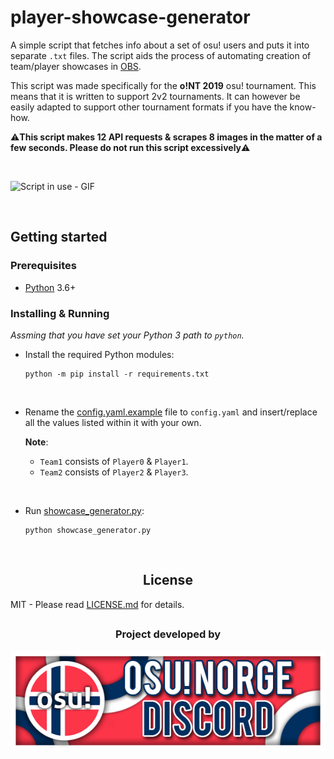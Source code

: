 <h1>player-showcase-generator</h1>

A simple script that fetches info about a set of osu! users and puts it into separate `.txt` files. The script aids the process of automating creation of team/player showcases in [OBS](https://github.com/obsproject/obs-studio).


This script was made specifically for the **o!NT 2019** osu! tournament. This means that it is written to support 2v2 tournaments. It can however be easily adapted to support other tournament formats if you have the know-how.

⚠️**This script makes 12 API requests & scrapes 8 images in the matter of a few seconds. Please do not run this script excessively**⚠️

<br>

![Script in use - GIF](https://i.imgur.com/sHzTKJp.gif)

<br>

<h2>Getting started</h2>

<h3>Prerequisites</h2>

* [Python](https://github.com/python/cpython) 3.6+

<h3>Installing & Running</h3>

*Assming that you have set your Python 3 path to `python`.*

* Install the required Python modules:
  ```
  python -m pip install -r requirements.txt
  ```

<br>

* Rename the [config.yaml.example](config.yaml.example) file to `config.yaml` and insert/replace all the values listed within it with your own.
    
    **Note**:
    * `Team1` consists of `Player0` & `Player1`. 
    * `Team2` consists of `Player2` & `Player3`.

<br>

* Run [showcase_generator.py](showcase_generator.py):
  ```
  python showcase_generator.py
  ```

<br>

<h2 align="center">License</h2>

MIT - Please read [LICENSE.md](LICENSE.md) for details.

##
<div align="center">
  <h3>Project developed by</h3>
  <a href="https://discord.gg/Y7zyjGU"><img src="https://raw.githubusercontent.com/osu-Norge/assets/master/banner.png"></a>
</div>
